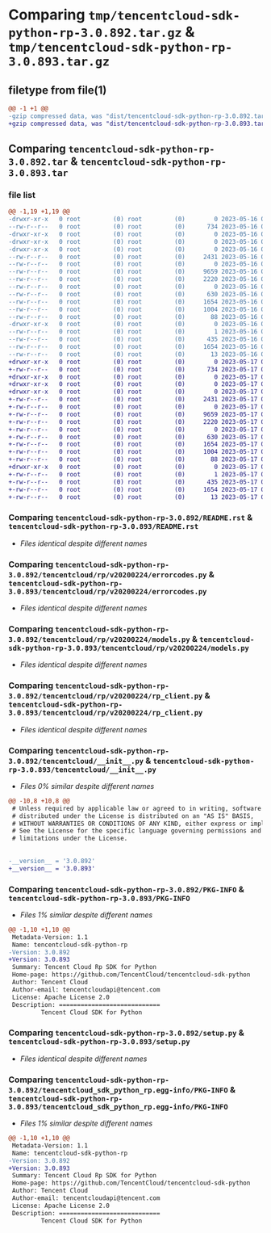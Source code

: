 # Comparing `tmp/tencentcloud-sdk-python-rp-3.0.892.tar.gz` & `tmp/tencentcloud-sdk-python-rp-3.0.893.tar.gz`

## filetype from file(1)

```diff
@@ -1 +1 @@
-gzip compressed data, was "dist/tencentcloud-sdk-python-rp-3.0.892.tar", last modified: Tue May 16 00:43:32 2023, max compression
+gzip compressed data, was "dist/tencentcloud-sdk-python-rp-3.0.893.tar", last modified: Wed May 17 03:38:11 2023, max compression
```

## Comparing `tencentcloud-sdk-python-rp-3.0.892.tar` & `tencentcloud-sdk-python-rp-3.0.893.tar`

### file list

```diff
@@ -1,19 +1,19 @@
-drwxr-xr-x   0 root         (0) root         (0)        0 2023-05-16 00:43:32.000000 tencentcloud-sdk-python-rp-3.0.892/
--rw-r--r--   0 root         (0) root         (0)      734 2023-05-16 00:43:32.000000 tencentcloud-sdk-python-rp-3.0.892/README.rst
-drwxr-xr-x   0 root         (0) root         (0)        0 2023-05-16 00:43:32.000000 tencentcloud-sdk-python-rp-3.0.892/tencentcloud/
-drwxr-xr-x   0 root         (0) root         (0)        0 2023-05-16 00:43:32.000000 tencentcloud-sdk-python-rp-3.0.892/tencentcloud/rp/
-drwxr-xr-x   0 root         (0) root         (0)        0 2023-05-16 00:43:32.000000 tencentcloud-sdk-python-rp-3.0.892/tencentcloud/rp/v20200224/
--rw-r--r--   0 root         (0) root         (0)     2431 2023-05-16 00:43:32.000000 tencentcloud-sdk-python-rp-3.0.892/tencentcloud/rp/v20200224/errorcodes.py
--rw-r--r--   0 root         (0) root         (0)        0 2023-05-16 00:43:32.000000 tencentcloud-sdk-python-rp-3.0.892/tencentcloud/rp/v20200224/__init__.py
--rw-r--r--   0 root         (0) root         (0)     9659 2023-05-16 00:43:32.000000 tencentcloud-sdk-python-rp-3.0.892/tencentcloud/rp/v20200224/models.py
--rw-r--r--   0 root         (0) root         (0)     2220 2023-05-16 00:43:32.000000 tencentcloud-sdk-python-rp-3.0.892/tencentcloud/rp/v20200224/rp_client.py
--rw-r--r--   0 root         (0) root         (0)        0 2023-05-16 00:43:32.000000 tencentcloud-sdk-python-rp-3.0.892/tencentcloud/rp/__init__.py
--rw-r--r--   0 root         (0) root         (0)      630 2023-05-16 00:43:32.000000 tencentcloud-sdk-python-rp-3.0.892/tencentcloud/__init__.py
--rw-r--r--   0 root         (0) root         (0)     1654 2023-05-16 00:43:32.000000 tencentcloud-sdk-python-rp-3.0.892/PKG-INFO
--rw-r--r--   0 root         (0) root         (0)     1004 2023-05-16 00:43:32.000000 tencentcloud-sdk-python-rp-3.0.892/setup.py
--rw-r--r--   0 root         (0) root         (0)       88 2023-05-16 00:43:32.000000 tencentcloud-sdk-python-rp-3.0.892/setup.cfg
-drwxr-xr-x   0 root         (0) root         (0)        0 2023-05-16 00:43:32.000000 tencentcloud-sdk-python-rp-3.0.892/tencentcloud_sdk_python_rp.egg-info/
--rw-r--r--   0 root         (0) root         (0)        1 2023-05-16 00:43:32.000000 tencentcloud-sdk-python-rp-3.0.892/tencentcloud_sdk_python_rp.egg-info/dependency_links.txt
--rw-r--r--   0 root         (0) root         (0)      435 2023-05-16 00:43:32.000000 tencentcloud-sdk-python-rp-3.0.892/tencentcloud_sdk_python_rp.egg-info/SOURCES.txt
--rw-r--r--   0 root         (0) root         (0)     1654 2023-05-16 00:43:32.000000 tencentcloud-sdk-python-rp-3.0.892/tencentcloud_sdk_python_rp.egg-info/PKG-INFO
--rw-r--r--   0 root         (0) root         (0)       13 2023-05-16 00:43:32.000000 tencentcloud-sdk-python-rp-3.0.892/tencentcloud_sdk_python_rp.egg-info/top_level.txt
+drwxr-xr-x   0 root         (0) root         (0)        0 2023-05-17 03:38:11.000000 tencentcloud-sdk-python-rp-3.0.893/
+-rw-r--r--   0 root         (0) root         (0)      734 2023-05-17 03:38:11.000000 tencentcloud-sdk-python-rp-3.0.893/README.rst
+drwxr-xr-x   0 root         (0) root         (0)        0 2023-05-17 03:38:11.000000 tencentcloud-sdk-python-rp-3.0.893/tencentcloud/
+drwxr-xr-x   0 root         (0) root         (0)        0 2023-05-17 03:38:11.000000 tencentcloud-sdk-python-rp-3.0.893/tencentcloud/rp/
+drwxr-xr-x   0 root         (0) root         (0)        0 2023-05-17 03:38:11.000000 tencentcloud-sdk-python-rp-3.0.893/tencentcloud/rp/v20200224/
+-rw-r--r--   0 root         (0) root         (0)     2431 2023-05-17 03:38:11.000000 tencentcloud-sdk-python-rp-3.0.893/tencentcloud/rp/v20200224/errorcodes.py
+-rw-r--r--   0 root         (0) root         (0)        0 2023-05-17 03:38:11.000000 tencentcloud-sdk-python-rp-3.0.893/tencentcloud/rp/v20200224/__init__.py
+-rw-r--r--   0 root         (0) root         (0)     9659 2023-05-17 03:38:11.000000 tencentcloud-sdk-python-rp-3.0.893/tencentcloud/rp/v20200224/models.py
+-rw-r--r--   0 root         (0) root         (0)     2220 2023-05-17 03:38:11.000000 tencentcloud-sdk-python-rp-3.0.893/tencentcloud/rp/v20200224/rp_client.py
+-rw-r--r--   0 root         (0) root         (0)        0 2023-05-17 03:38:11.000000 tencentcloud-sdk-python-rp-3.0.893/tencentcloud/rp/__init__.py
+-rw-r--r--   0 root         (0) root         (0)      630 2023-05-17 03:38:11.000000 tencentcloud-sdk-python-rp-3.0.893/tencentcloud/__init__.py
+-rw-r--r--   0 root         (0) root         (0)     1654 2023-05-17 03:38:11.000000 tencentcloud-sdk-python-rp-3.0.893/PKG-INFO
+-rw-r--r--   0 root         (0) root         (0)     1004 2023-05-17 03:38:11.000000 tencentcloud-sdk-python-rp-3.0.893/setup.py
+-rw-r--r--   0 root         (0) root         (0)       88 2023-05-17 03:38:11.000000 tencentcloud-sdk-python-rp-3.0.893/setup.cfg
+drwxr-xr-x   0 root         (0) root         (0)        0 2023-05-17 03:38:11.000000 tencentcloud-sdk-python-rp-3.0.893/tencentcloud_sdk_python_rp.egg-info/
+-rw-r--r--   0 root         (0) root         (0)        1 2023-05-17 03:38:11.000000 tencentcloud-sdk-python-rp-3.0.893/tencentcloud_sdk_python_rp.egg-info/dependency_links.txt
+-rw-r--r--   0 root         (0) root         (0)      435 2023-05-17 03:38:11.000000 tencentcloud-sdk-python-rp-3.0.893/tencentcloud_sdk_python_rp.egg-info/SOURCES.txt
+-rw-r--r--   0 root         (0) root         (0)     1654 2023-05-17 03:38:11.000000 tencentcloud-sdk-python-rp-3.0.893/tencentcloud_sdk_python_rp.egg-info/PKG-INFO
+-rw-r--r--   0 root         (0) root         (0)       13 2023-05-17 03:38:11.000000 tencentcloud-sdk-python-rp-3.0.893/tencentcloud_sdk_python_rp.egg-info/top_level.txt
```

### Comparing `tencentcloud-sdk-python-rp-3.0.892/README.rst` & `tencentcloud-sdk-python-rp-3.0.893/README.rst`

 * *Files identical despite different names*

### Comparing `tencentcloud-sdk-python-rp-3.0.892/tencentcloud/rp/v20200224/errorcodes.py` & `tencentcloud-sdk-python-rp-3.0.893/tencentcloud/rp/v20200224/errorcodes.py`

 * *Files identical despite different names*

### Comparing `tencentcloud-sdk-python-rp-3.0.892/tencentcloud/rp/v20200224/models.py` & `tencentcloud-sdk-python-rp-3.0.893/tencentcloud/rp/v20200224/models.py`

 * *Files identical despite different names*

### Comparing `tencentcloud-sdk-python-rp-3.0.892/tencentcloud/rp/v20200224/rp_client.py` & `tencentcloud-sdk-python-rp-3.0.893/tencentcloud/rp/v20200224/rp_client.py`

 * *Files identical despite different names*

### Comparing `tencentcloud-sdk-python-rp-3.0.892/tencentcloud/__init__.py` & `tencentcloud-sdk-python-rp-3.0.893/tencentcloud/__init__.py`

 * *Files 0% similar despite different names*

```diff
@@ -10,8 +10,8 @@
 # Unless required by applicable law or agreed to in writing, software
 # distributed under the License is distributed on an "AS IS" BASIS,
 # WITHOUT WARRANTIES OR CONDITIONS OF ANY KIND, either express or implied.
 # See the License for the specific language governing permissions and
 # limitations under the License.
 
 
-__version__ = '3.0.892'
+__version__ = '3.0.893'
```

### Comparing `tencentcloud-sdk-python-rp-3.0.892/PKG-INFO` & `tencentcloud-sdk-python-rp-3.0.893/PKG-INFO`

 * *Files 1% similar despite different names*

```diff
@@ -1,10 +1,10 @@
 Metadata-Version: 1.1
 Name: tencentcloud-sdk-python-rp
-Version: 3.0.892
+Version: 3.0.893
 Summary: Tencent Cloud Rp SDK for Python
 Home-page: https://github.com/TencentCloud/tencentcloud-sdk-python
 Author: Tencent Cloud
 Author-email: tencentcloudapi@tencent.com
 License: Apache License 2.0
 Description: ============================
         Tencent Cloud SDK for Python
```

### Comparing `tencentcloud-sdk-python-rp-3.0.892/setup.py` & `tencentcloud-sdk-python-rp-3.0.893/setup.py`

 * *Files identical despite different names*

### Comparing `tencentcloud-sdk-python-rp-3.0.892/tencentcloud_sdk_python_rp.egg-info/PKG-INFO` & `tencentcloud-sdk-python-rp-3.0.893/tencentcloud_sdk_python_rp.egg-info/PKG-INFO`

 * *Files 1% similar despite different names*

```diff
@@ -1,10 +1,10 @@
 Metadata-Version: 1.1
 Name: tencentcloud-sdk-python-rp
-Version: 3.0.892
+Version: 3.0.893
 Summary: Tencent Cloud Rp SDK for Python
 Home-page: https://github.com/TencentCloud/tencentcloud-sdk-python
 Author: Tencent Cloud
 Author-email: tencentcloudapi@tencent.com
 License: Apache License 2.0
 Description: ============================
         Tencent Cloud SDK for Python
```

